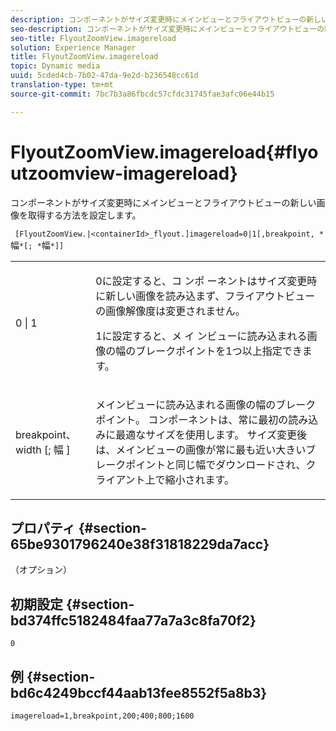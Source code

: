 ```yaml
---
description: コンポーネントがサイズ変更時にメインビューとフライアウトビューの新しい画像を取得する方法を設定します。
seo-description: コンポーネントがサイズ変更時にメインビューとフライアウトビューの新しい画像を取得する方法を設定します。
seo-title: FlyoutZoomView.imagereload
solution: Experience Manager
title: FlyoutZoomView.imagereload
topic: Dynamic media
uuid: 5cded4cb-7b02-47da-9e2d-b236548cc61d
translation-type: tm+mt
source-git-commit: 7bc7b3a86fbcdc57cfdc31745fae3afc06e44b15

---
```



# FlyoutZoomView.imagereload{#flyoutzoomview-imagereload}

コンポーネントがサイズ変更時にメインビューとフライアウトビューの新しい画像を取得する方法を設定します。

` [FlyoutZoomView.|<containerId>_flyout.]imagereload=0|1[,breakpoint, *`幅`*[; *`幅`*]]`

<table id="table_E314540D347D47699C04EB80D20C0721"> 
 <tbody> 
  <tr> 
   <td colname="col1"> <p> <span class="codeph"> 0 | 1 </span> </p> </td> 
   <td colname="col2"> <p>0に設定すると、コ <span class="codeph"> ンポ </span>ーネントはサイズ変更時に新しい画像を読み込まず、フライアウトビューの画像解像度は変更されません。 </p> <p>1に設定すると、メ <span class="codeph"> イ </span> ンビューに読み込まれる画像の幅のブレークポイントを1つ以上指定できます。 </p> </td> 
  </tr> 
  <tr> 
   <td colname="col1"> <p> <span class="codeph"> breakpoint、 <span class="varname"> width </span>[; <span class="varname"> 幅 </span>] </span> </p> </td> 
   <td colname="col2"> <p>メインビューに読み込まれる画像の幅のブレークポイント。 コンポーネントは、常に最初の読み込みに最適なサイズを使用します。 サイズ変更後は、メインビューの画像が常に最も近い大きいブレークポイントと同じ幅でダウンロードされ、クライアント上で縮小されます。 </p> </td> 
  </tr> 
 </tbody> 
</table>

## プロパティ {#section-65be9301796240e38f31818229da7acc}

（オプション）

## 初期設定 {#section-bd374ffc5182484faa77a7a3c8fa70f2}

`0`

## 例 {#section-bd6c4249bccf44aab13fee8552f5a8b3}

`imagereload=1,breakpoint,200;400;800;1600`
